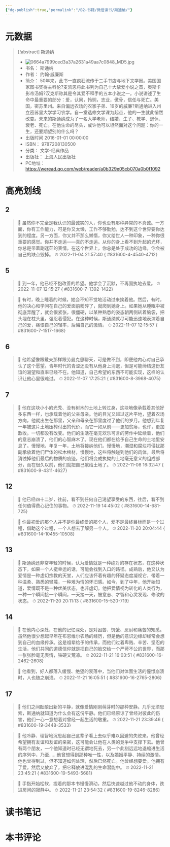 ```yaml
---
{"dg-publish":true,"permalink":"/B2-书籍/微信读书/斯通纳/"}
---
```


# 元数据
> [!abstract] 斯通纳
> - ![0664a7999ced3a37a2631a49aa7c0848_MD5.jpg](/img/user/images/0664a7999ced3a37a2631a49aa7c0848_MD5.jpg)
> - 书名： 斯通纳
> - 作者： 约翰·威廉斯
> - 简介： 50年来，此书一直疯狂流传于二手书店与地下文学圈。美国国家图书奖得主科伦?麦凯恩将此书列为自己十大挚爱小说之首，奥斯卡影帝汤姆?汉克斯称其是令其爱不释手的五本小说之一。小说讲述了生命中最重要的部分：爱，认同，怜悯，志业，傲骨，信任与死亡。美国，密苏里州。来自偏远农场的农家子弟、19岁的威廉?斯通纳进入州立密苏里大学学习农学。自一堂选修文学课为起点，他的一生就此悄然改变。未来的斯通纳成为了一名大学老师，结婚、生子、教学、退休、衰老、死亡。在他生命的尽头，或许他可以坦然面对这个问题：你的一生，还要期望别的什么吗？
> - 出版时间 2016-01-01 00:00:00
> - ISBN： 9787208130500
> - 分类： 文学-经典作品
> - 出版社： 上海人民出版社
> - PC地址：https://weread.qq.com/web/reader/a0b329e05cb070a0b0f1092

# 高亮划线

## 2

> 📌 虽然你不完全是我认识的最诚实的人，你也没有那种异常的不真诚。一方面，你有工作能力，可是你又太懒，工作不够勤勉，达不到这个世界要你达到的程度。另一方面，你又并不那么懒惰，你又给世人一种印象，一种你很重要的感觉。你并不走运——真的不走运。从你的身上看不到升起的光环，你总是带着副迷茫的表情。在这个世界上，你总是处于成功的边缘，你会被自己的缺点毁掉。 
> ⏱ 2022-11-04 21:57:40
{ #831600-4-4540-4712}


## 5

> 📌 到一年，他已经不抱改善的希望。他学会了沉默，不再固执地去爱。 
> ⏱ 2022-11-07 12:15:27
{ #831600-7-1392-1422}


> 📌 有时，晚上睡着的时候，她会不知不觉地活动过来挨着他。然后，有时，他的决心和学问在自己的爱面前粉碎了，就爬到她身上。如果她从睡眠中被彻底弄醒了，就会很紧张，很僵硬，以某种熟悉的姿态朝两侧转着脑袋，把头埋在枕头里，强忍着侵犯。在这种时候，斯通纳就尽可能迅速地表演着自己的爱，痛恨自己的轻率，后悔自己的激情。 
> ⏱ 2022-11-07 12:15:57
{ #831600-7-1517-1668}


## 6

> 📌 他希望像跟戴夫那样跟劳曼克思聊天，可是做不到，即便他内心对自己承认了这个愿望。青年时代的青涩还没有从他身上消退，但是可能缔结这份友谊的渴望和直率已经不在。他知道，自己希望的东西不可能实现，这样的认识让他心里很难过。 
> ⏱ 2022-11-07 17:25:21
{ #831600-8-3968-4075}


## 7

> 📌 他在这块小小的光秃、没有树木的土地上转过身，这块地像承载着其他好多东西一样，也承载着他的父亲母亲。他的目光又越过这片平地，望着农场方向，他就出生在那里，父亲和母亲在那里度过了他们的岁月。他想到年复一年被这片土地压榨付出的代价，而它一如从前——更加贫瘠，也许，更加歉收。一切都没有改变。他们的生活在毫无欢乐可言的劳作中延续着，他们的意志崩溃了，他们的心智麻木了。现在他们都在给予自己生命的土地里安息了。慢慢地，年复一年，土地将接纳他们。慢慢地，潮湿和腐烂将侵扰那副承放着他们尸体的松木棺材，慢慢地，这些将触碰到他们的肉体，最后将消蚀掉他们最后的物质的痕迹。他们将变成执拗的土地毫无意义的组成部分，而在很久以前，他们就把自己献给土地了。 
> ⏱ 2022-11-08 16:32:47
{ #831600-9-4311-4627}


## 12

> 📌 他已经四十二岁，往前，看不到任何自己渴望享受的东西，往后，看不到任何值得费心记住的事物。 
> ⏱ 2022-11-19 14:45:02
{ #831600-14-681-725}


> 📌 你最初爱的那个人并不是你最终爱的那个人，爱不是最终目标而是一个过程，借助这个过程，一个人想去了解另一个人。 
> ⏱ 2022-11-20 20:04:44
{ #831600-14-10455-10508}


## 13

> 📌 斯通纳还非常年轻的时候，认为爱情就是一种绝对的存在状态，在这种状态下，如果一个人挺幸运的话，可能会找到入口的路径。成熟后，他又认为爱情是一种虚幻宗教的天堂，人们应该怀着有趣的怀疑态度凝视它，带着一种温柔、熟悉的轻蔑，一种难为情的怀旧感。如今，到了中年，他开始知道，爱情既不是一种优美状态，也非虚幻。他把爱情视为转化的人类行为，一种一个瞬间接一个瞬间，一天接一天，被意志、才智和心灵发现、修改的状态。 
> ⏱ 2022-11-20 20:11:13
{ #831600-15-520-719}


## 14

> 📌 在他内心深处，在他的记忆深处，是对困苦、饥饿、忍耐和痛苦的知悉。虽然他很少想起早年在布恩维尔农场的经历，但是他的意识边缘却经常会想到自己的血缘传承。这是祖辈给予的传承，而他们过着卑贱、辛苦、坚忍的生活，他们共同的道德信仰就是把自己的脸交给一个严苛不公的世界，而那一张张脸毫无表情，铁硬又荒凉。 
> ⏱ 2022-11-21 16:03:51
{ #831600-16-2462-2608}


> 📌 他看到，好人都落入缓慢、绝望的衰落中，当他们对体面生活的憧憬崩溃时，人也随之崩溃。 
> ⏱ 2022-11-21 16:05:51
{ #831600-16-2765-2806}


## 17

> 📌 他们之间酝酿出新的平静，就像爱情刚刚萌芽时的那种安静。几乎无须思索，斯通纳就知道为什么会有这份平静。他们已经原谅了曾经对彼此的伤害，他们一心一意想着对曾经一起生活的敬重。 
> ⏱ 2022-11-21 23:39:46
{ #831600-19-3448-3533}


> 📌 他冷静、理智地沉思起自己这辈子看上去似乎难以回避的失败来。他曾经希望拥有友谊和友谊的亲密，这可能会让他在人类的竞争中支撑下去。他曾有两个朋友，一个他知道时已经无谓地死去，另一个此刻远远地退缩进生活的序列中，乃至……他曾想得到那种唯一性，以及婚姻平静、持续的激情。他也曾得到过，但不知道如何处理，然后已然死亡。他曾经想要爱。他拥有了爱，然后又放弃了，把它释放进混乱的生命潜能中。 
> ⏱ 2022-11-21 23:45:21
{ #831600-19-5493-5681}


> 📌 手指开始松软，捏着的那本书慢慢滑动，然后快速越过他不动的身体，跌进房间的寂静中。 
> ⏱ 2022-11-21 23:54:32
{ #831600-19-8246-8286}


# 读书笔记

# 本书评论
